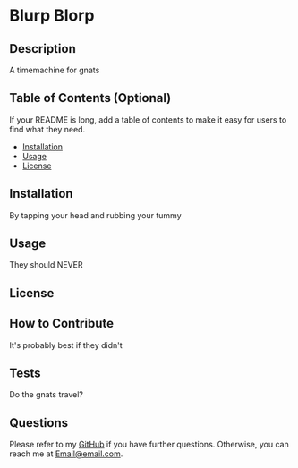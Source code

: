 # Blurp Blorp

 

## Description

A timemachine for gnats

## Table of Contents (Optional)

If your README is long, add a table of contents to make it easy for users to find what they need.

- [Installation](#installation)
- [Usage](#usage)
- [License](#license)

## Installation

By tapping your head and rubbing your tummy

## Usage

They should NEVER

## License

 

 

## How to Contribute

It's probably best if they didn't

## Tests

Do the gnats travel?

## Questions

Please refer to my [GitHub](https://github.com/Batman69) if you have further questions.
Otherwise, you can reach me at Email@email.com.

